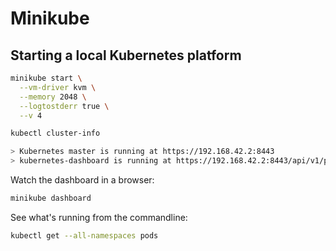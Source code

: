 # Minikube



## Starting a local Kubernetes platform

```bash
minikube start \
  --vm-driver kvm \
  --memory 2048 \
  --logtostderr true \
  --v 4
```

```bash
kubectl cluster-info

> Kubernetes master is running at https://192.168.42.2:8443
> kubernetes-dashboard is running at https://192.168.42.2:8443/api/v1/proxy/namespaces/kube-system/services/kubernetes-dashboard
```

Watch the dashboard in a browser:
```bash
minikube dashboard
```

See what's running from the commandline:
```bash
kubectl get --all-namespaces pods
```

